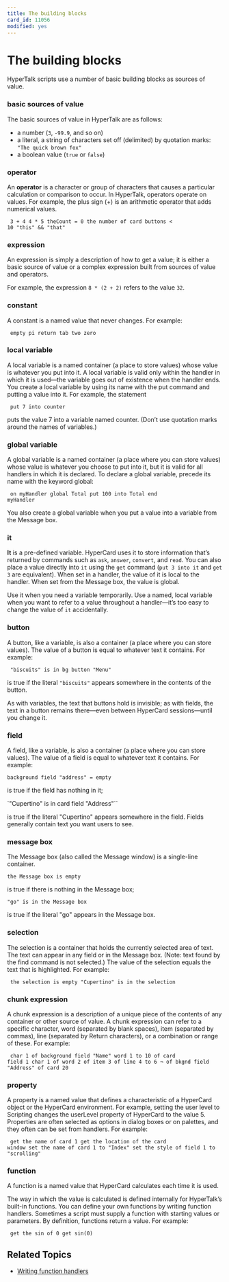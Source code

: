 ```yaml
---
title: The building blocks
card_id: 11056
modified: yes
---
```


# The building blocks

HyperTalk scripts use a number of basic building blocks as sources of value.

### basic sources of value

The basic sources of value in HyperTalk are as follows:

* a number (<code>3</code>, <code>-99.9</code>, and so on)
* a literal, a string of characters set off (delimited) by quotation marks: <code>"The quick brown fox"</code>
* a boolean value (<code>true</code> or <code>false</code>)

### operator

An <b>operator</b> is a character or group of characters that causes a particular calculation or comparison to occur. In HyperTalk, operators operate on values. For example, the plus sign (+) is an arithmetic operator that adds numerical values.

<code><pre>
3 + 4
4 * 5
theCount = 0
the number of card buttons < 10
"this" && "that"
</pre></code>

### expression

An expression is simply a description of how to get a value; it is either a basic source of value or a complex expression built from sources of value and operators.

For example, the expression <code>8 * (2 + 2)</code> refers to the value `32`.

### constant

A constant is a named value that never changes. For example:

<code><pre>
empty
pi
return
tab
two
zero
</pre></code>

### local variable

A local variable is a named container (a place to store values) whose value is whatever you put into it. A local variable is valid only within the handler in which it is used—the variable goes out of existence when the handler ends. You create a local variable by using its name with the put command and putting a value into it. For example, the statement

<code><pre>
put 7 into counter
</pre></code>

puts the value 7 into a variable named counter. (Don’t use quotation marks around the names of variables.)

### global variable

A global variable is a named container (a place where you can store values) whose value is whatever you choose to put into it, but it is valid for all handlers in which it is declared. To declare a global variable, precede its name with the keyword global:

<code><pre>
on myHandler
   global Total
   put 100 into Total
end myHandler
</pre></code>

You also create a global variable when you put a value into a variable from the Message box.

### it

<b>It</b> is a pre-defined variable. HyperCard uses it to store information that’s returned by commands such as <code>ask</code>, <code>answer</code>, <code>convert</code>, and <code>read</code>. You can also place a value directly into <code>it</code> using the <code>get</code> command (`put 3 into it` and `get 3` are equivalent). When set in a handler, the value of it is local to the handler. When set from the Message box, the value is global.

Use it when you need a variable temporarily. Use a named, local variable when you want to refer to a value throughout a handler—it’s too easy to change the value of <code>it</code> accidentally.

### button

A button, like a variable, is also a container (a place where you can store values). The value of a button is equal to whatever text it contains. For example:

<code><pre>
"biscuits" is in bg button "Menu"
</pre></code>

is true if the literal `"biscuits"` appears somewhere in the contents of the button.

As with variables, the text that buttons hold is invisible; as with fields, the text in a button remains there—even between HyperCard sessions—until you change it.

### field

A field, like a variable, is also a container (a place where you can store values). The value of a field is equal to whatever text it contains. For example:

`background field "address" = empty`

is true if the field has nothing in it;

`"Cupertino" is in card field "Address"``

is true if the literal "Cupertino" appears somewhere in the field.  Fields generally contain text you want users to see.

### message box

The Message box (also called the Message window) is a single-line container.

`the Message box is empty`

is true if there is nothing in the Message box;

`"go" is in the Message box`

is true if the literal "go" appears in the Message box.

### selection

The selection is a container that holds the currently selected area of text. The text can appear in any field or in the Message box. (Note: text found by the find command is not selected.) The value of the selection equals the text that is highlighted. For example:

<code><pre>
the selection is empty
"Cupertino" is in the selection
</pre></code>

### chunk expression

A chunk expression is a description of a unique piece of the contents of any container or other source of value. A chunk expression can refer to a specific character, word (separated by blank spaces), item (separated by commas), line (separated by Return characters), or a combination or range of these. For example:

<code><pre>
char 1 of background field "Name"
word 1 to 10 of card field 1
char 1 of word 2 of item 3 of line 4 to 6 ¬
   of bkgnd field "Address" of card 20
</pre></code>

### property

A property is a named value that defines a characteristic of a HyperCard object or the HyperCard environment. For example, setting the user level to Scripting changes the userLevel property of HyperCard to the value 5. Properties are often selected as options in dialog boxes or on palettes, and they often can be set from handlers. For example:

<code><pre>
get the name of card 1
get the location of the card window
set the name of card 1 to "Index"
set the style of field 1 to "scrolling"
</pre></code>

### function

A function is a named value that HyperCard calculates each time it is used.

The way in which the value is calculated is defined internally for HyperTalk’s built-in functions. You can define your own functions by writing function handlers. Sometimes a script must supply a function with starting values or parameters. By definition, functions return a value. For example:

<code><pre>
get the sin of 0
get sin(0)
</pre></code>

## Related Topics

* [Writing function handlers](/HyperTalkReference/hypertalkbasics/Writing-function-handlers)
